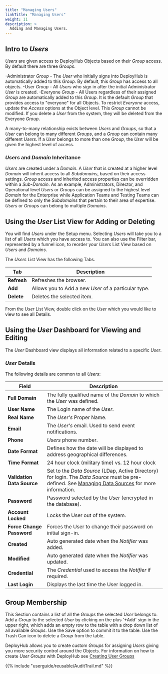 ```yaml
---
title: "Managing Users"
linkTitle: "Managing Users"
weight: 11
description: >
  Adding and Managing Users. 
---
```


## Intro to _Users_

_Users_ are given access to DeployHub Objects based on their _Group_ access. By default there are three _Groups_.

-Administrator _Group_ - The _User_ who initially signs into DeployHub is automatically added to this _Group_. By default, this _Group_ has access to all objects.
-User _Group_ - All _Users_ who sign in after the initial Administrator _User_ is created.
-Everyone _Group_ - All Users regardless of their assigned _Group_ are automatically added to this _Group_. It is the default _Group_ that provides access to "everyone" for all Objects.  To restrict _Everyone_ access, update the _Access_ options at the Object level.  This _Group_ cannot be modified.  If you delete a _User_ from the system, they will be deleted from the Everyone _Group_.

A many-to-many relationship exists between _Users_ and _Groups_, so that a _User_ can belong to many different _Groups_, and a _Group_ can contain many different _Users_. If a _User_ belongs to more than one _Group_, the _User_ will be given the highest level of access.

### _Users_ and _Domain_ Inheritance

_Users_ are created under a _Domain_. A _User_ that is created at a higher level _Domain_ will inherit access to all _Subdomains_, based on their access settings. _Group_ access and inherited access properties can be overridden within a _Sub-Domain_. As an example, Administrators, Director, and Operational level _Users_ or _Groups_ can be assigned to the highest level _Domain_ for the Enterprise while Application Teams and Testing Teams can be defined to only the _Subdomains_ that pertain to their area of expertise. _Users_ or _Groups_ can belong to multiple _Domains_.  

## Using the _User_ List View for Adding or Deleting

You will find _Users_ under the Setup menu.  Selecting _Users_ will take you to a list of all _Users_ which you have access to. You can also use the Filter bar, represented by a funnel icon, to reorder your _Users_ List View based on _Users_ and _Domains_.

The _Users_ List View has the following Tabs.

| Tab         | Description                                          |
|-------------|------------------------------------------------------|
| **Refresh** | Refreshes the browser.                               |
| **Add**     | Allows you to Add a new _User_ of a particular type. |
| **Delete**  | Deletes the selected item.                           |

From the _User_ List View, double click on the _User_ which you would like to view to see all Details.  

## Using the _User_ Dashboard for Viewing and Editing

The _User_ Dashboard view displays all information related to a specific _User_.

### _User_ Details

The following details are common to all _Users_:

| Field                                              | Description                                                                                                                                                                                                                     |
|----------------------------------------------------|---------------------------------------------------------------------------------------------------------------------------------------------------------------------------------------------------------------------------------|
| **Full Domain**                                    | The fully qualified name of the _Domain_ to which the _User_ was defined.                                                                                                                                                       |
| **User Name**                                      | The Login name of the _User_.                                                                                                                                                                                                   |
| **Real Name**                                      | The _User's_ Proper Name.                                                                                                                                                                                                       |
| **Email**                                          | The _User's_ email. Used to send event notifications.                                                                                                                                                                           |
| **Phone**                                          | _Users_ phone number.                                                                                                                                                                                                           |
| **Date Format**                                    | Defines how the date will be displayed to address geographical differences.                                                                                                                                                     |
| **Time Format**                                    | 24 hour clock (military time) vs. 12 hour clock                                                                                                                                                                                 |
| **Validation Data Source** | Set to the _Data Source_ (LDap, Active Directory) for login. The _Data Source_ must be pre-defined.  See [Managing Data Sources](/userguide/advanced-features/deployments/2-data-sources/) for more information. |
| **Password**                                       | Password selected by the _User_ (encrypted in the database).                                                                                                                                                                    |
| **Account Locked**                                 | Locks the User out of the system.                                                                                                                                                                                               |
| **Force Change Password**                          | Forces the User to change their password on initial sign-in.                                                                                                                                                                    |
| **Created**                                        | Auto generated date when the _Notifier_ was added.                                                                                                                                                                              |
| **Modified**                                       | Auto generated date when the _Notifier_ was updated.                                                                                                                                                                            |
| **Credential**                                     | The _Credential_ used to access the _Notifier_ if required.                                                                                                                                                                     |
| **Last Login**                                     | Displays the last time the User logged in.                                                                                                                                                                                      |

## Group Membership

This Section contains a list of all the _Groups_ the selected _User_ belongs to. Add a _Group_ to the selected _User_ by clicking on the plus '+Add' sign in the upper right, which adds an empty row to the table with a drop down list of all available _Groups_. Use the Save option to commit it to the table. Use the Trash Can icon to delete a _Group_ from the table.

DeployHub allows you to create custom _Groups_ for assigning _Users_ giving you more security control around the Objects. For information on how to create _User_ _Groups_ with DeployHub see [Creating User Groups](/userguide/user-groups/.)

{{% include "userguide/reusable/AuditTrail.md" %}}
